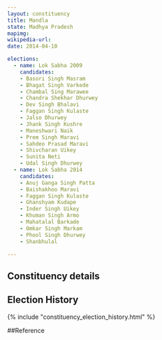 ```yaml
---
layout: constituency
title: Mandla
state: Madhya Pradesh
mapimg: 
wikipedia-url: 
date: 2014-04-10

elections: 
  - name: Lok Sabha 2009
    candidates: 
    - Basori Singh Masram 
    - Bhagat Singh Varkede 
    - Chambal Sing Marawee 
    - Chandra Shekhar Dhurwey 
    - Dev Singh Bhalavi 
    - Faggan Singh Kulaste 
    - Jalso Dhurwey 
    - Jhank Singh Kushre 
    - Maneshwari Naik 
    - Prem Singh Maravi 
    - Sahdeo Prasad Maravi 
    - Shivcharan Uikey 
    - Sunita Neti 
    - Udal Singh Dhurwey  
  - name: Lok Sabha 2014
    candidates: 
    - Anuj Ganga Singh Patta 
    - Baishakhoo Maravi 
    - Faggan Singh Kulaste 
    - Ghanshyam Kudape 
    - Inder Singh Uikey 
    - Khuman Singh Armo 
    - Mahatalal Barkade 
    - Omkar Singh Markam 
    - Phool Singh Dhurwey 
    - Shanbhulal  

---
```


## Constituency details


## Election History
{% include "constituency_election_history.html" %}

##Reference
